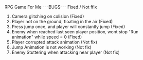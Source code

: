 RPG Game For Me
---BUGS---
Fixed / Not ffix

1. Camera glitching on colision (Fixed)
2. Player not on the ground, floating in the air (Fixed)
3. Press jump once, and player will constantly jump (Fixed)
4. Enemy when reached last seen player position, wont stop "Run animation" while speed = 0 (Fixed)
5. Player corrupted attack animation (Not fix)
6. Jump Animation is not working (Not fix)
7. Enemy Stuttering when attacking near player (Not fix)
